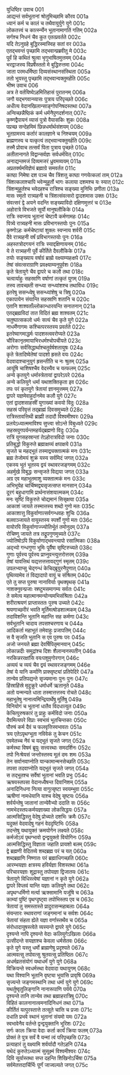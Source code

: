 युधिष्ठिर उवाच	001    
आद्यन्तं सर्वभूतानां श्रोतुमिच्छामि कौरव	001a  
ध्यानं कर्म च कालं च तथैवायुर्युगे युगे	001c  
लोकतत्त्वं च कार्त्स्न्येन भूतानामागतिं गतिम्	002a  
सर्गश्च निधनं चैव कुत एतत्प्रवर्तते	002c  
यदि तेऽनुग्रहे बुद्धिरस्मास्विह सतां वर	003a  
एतद्भवन्तं पृच्छामि तद्भवान्प्रब्रवीतु मे	003c  
पूर्वं हि कथितं श्रुत्वा भृगुभाषितमुत्तमम्	004a  
भरद्वाजस्य विप्रर्षेस्ततो मे बुद्धिरुत्तमा	004c  
जाता परमधर्मिष्ठा दिव्यसंस्थानसंस्थिता	005a  
ततो भूयस्तु पृच्छामि तद्भवान्वक्तुमर्हति	005c  
भीष्म उवाच	006    
अत्र ते वर्तयिष्येऽहमितिहासं पुरातनम्	006a  
जगौ यद्भगवान्व्यासः पुत्राय परिपृच्छते	006c  
अधीत्य वेदानखिलान्साङ्गोपनिषदस्तथा	007a  
अन्विच्छन्नैष्ठिकं कर्म धर्मनैपुणदर्शनात्	007c  
कृष्णद्वैपायनं व्यासं पुत्रो वैयासकिः शुकः	008a  
पप्रच्छ सन्देहमिमं छिन्नधर्मार्थसंशयम्	008c  
भूतग्रामस्य कर्तारं कालज्ञाने च निश्चयम्	009a  
ब्राह्मणस्य च यत्कृत्यं तद्भवान्वक्तुमर्हति	009c  
तस्मै प्रोवाच तत्सर्वं पिता पुत्राय पृच्छते	010a  
अतीतानागते विद्वान्सर्वज्ञः सर्वधर्मवित्	010c  
अनाद्यन्तमजं दिव्यमजरं ध्रुवमव्ययम्	011a  
अप्रतर्क्यमविज्ञेयं ब्रह्माग्रे समवर्तत	011c  
काष्ठा निमेषा दश पञ्च चैव त्रिंशत्तु काष्ठा गणयेत्कलां ताम्	012a  
त्रिंशत्कलाश्चापि भवेन्मुहूर्तो भागः कलाया दशमश्च यः स्यात्	012c  
त्रिंशन्मुहूर्तश्च भवेदहश्च रात्रिश्च सङ्ख्या मुनिभिः प्रणीता	013a  
मासः स्मृतो रात्र्यहनी च त्रिंशत्संवत्सरो द्वादशमास उक्तः	013c  
संवत्सरं द्वे अयने वदन्ति सङ्ख्याविदो दक्षिणमुत्तरं च	013e  
अहोरात्रे विभजते सूर्यो मानुषलौकिके	014a  
रात्रिः स्वप्नाय भूतानां चेष्टायै कर्मणामहः	014c  
पित्र्ये रात्र्यहनी मासः प्रविभागस्तयोः पुनः	015a  
कृष्णोऽहः कर्मचेष्टायां शुक्लः स्वप्नाय शर्वरी	015c  
दैवे रात्र्यहनी वर्षं प्रविभागस्तयोः पुनः	016a  
अहस्तत्रोदगयनं रात्रिः स्याद्दक्षिणायनम्	016c  
ये ते रात्र्यहनी पूर्वे कीर्तिते दैवलौकिके	017a  
तयोः सङ्ख्याय वर्षाग्रं ब्राह्मे वक्ष्याम्यहःक्षपे	017c  
तेषां संवत्सराग्राणि प्रवक्ष्याम्यनुपूर्वशः	018a  
कृते त्रेतायुगे चैव द्वापरे च कलौ तथा	018c  
चत्वार्याहुः सहस्राणि वर्षाणां तत्कृतं युगम्	019a  
तस्य तावच्छती सन्ध्या सन्ध्यांशश्च तथाविधः	019c  
इतरेषु ससन्ध्येषु ससन्ध्यांशेषु च त्रिषु	020a  
एकापायेन संयान्ति सहस्राणि शतानि च	020c  
एतानि शाश्वताँल्लोकान्धारयन्ति सनातनान्	021a  
एतद्ब्रह्मविदां तात विदितं ब्रह्म शाश्वतम्	021c  
चतुष्पात्सकलो धर्मः सत्यं चैव कृते युगे	022a  
नाधर्मेणागमः कश्चित्परस्तस्य प्रवर्तते	022c  
इतरेष्वागमाद्धर्मः पादशस्त्ववरोप्यते	023a  
चौरिकानृतमायाभिरधर्मश्चोपचीयते	023c  
अरोगाः सर्वसिद्धार्थाश्चतुर्वर्षशतायुषः	024a  
कृते त्रेतादिष्वेतेषां पादशो ह्रसते वयः	024c  
वेदवादाश्चानुयुगं ह्रसन्तीति च नः श्रुतम्	025a  
आयूंषि चाशिषश्चैव वेदस्यैव च यत्फलम्	025c  
अन्ये कृतयुगे धर्मास्त्रेतायां द्वापरेऽपरे	026a  
अन्ये कलियुगे धर्मा यथाशक्तिकृता इव	026c  
तपः परं कृतयुगे त्रेतायां ज्ञानमुत्तमम्	027a  
द्वापरे यज्ञमेवाहुर्दानमेव कलौ युगे	027c  
एतां द्वादशसाहस्रीं युगाख्यां कवयो विदुः	028a  
सहस्रं परिवृत्तं तद्ब्राह्मं दिवसमुच्यते	028c  
रात्रिस्तावत्तिथी ब्राह्मी तदादौ विश्वमीश्वरः	029a  
प्रलयेऽध्यात्ममाविश्य सुप्त्वा सोऽन्ते विबुध्यते	029c  
सहस्रयुगपर्यन्तमहर्यद्ब्रह्मणो विदुः	030a  
रात्रिं युगसहस्रान्तां तेऽहोरात्रविदो जनाः	030c  
प्रतिबुद्धो विकुरुते ब्रह्माक्षय्यं क्षपाक्षये	031a  
सृजते च महद्भूतं तस्माद्व्यक्तात्मकं मनः	031c  
ब्रह्म तेजोमयं शुक्रं यस्य सर्वमिदं जगत्	032a  
एकस्य भूतं भूतस्य द्वयं स्थावरजङ्गमम्	032c  
अहर्मुखे विबुद्धः सन्सृजते विद्यया जगत्	033a  
अग्र एव महाभूतमाशु व्यक्तात्मकं मनः	033c  
अभिभूयेह चार्चिष्मद्व्यसृजत्सप्त मानसान्	034a  
दूरगं बहुधागामि प्रार्थनासंशयात्मकम्	034c  
मनः सृष्टिं विकुरुते चोद्यमानं सिसृक्षया	035a  
आकाशं जायते तस्मात्तस्य शब्दो गुणो मतः	035c  
आकाशात्तु विकुर्वाणात्सर्वगन्धवहः शुचिः	036a  
बलवाञ्जायते वायुस्तस्य स्पर्शो गुणो मतः	036c  
वायोरपि विकुर्वाणाज्ज्योतिर्भूतं तमोनुदम्	037a  
रोचिष्णु जायते तत्र तद्रूपगुणमुच्यते	037c  
ज्योतिषोऽपि विकुर्वाणाद्भवन्त्यापो रसात्मिकाः	038a  
अद्भ्यो गन्धगुणा भूमिः पूर्वैषा सृष्टिरुच्यते	038c  
गुणाः पूर्वस्य पूर्वस्य प्राप्नुवन्त्युत्तरोत्तरम्	039a  
तेषां यावत्तिथं यद्यत्तत्तत्तावद्गुणं स्मृतम्	039c  
उपलभ्याप्सु चेद्गन्धं केचिद्ब्रूयुरनैपुणात्	040a  
पृथिव्यामेव तं विद्यादापो वायुं च संश्रितम्	040c  
एते तु सप्त पुरुषा नानाविर्याः पृथक्पृथक्	041a  
नाशक्नुवन्प्रजाः स्रष्टुमसमागम्य सर्वतः	041c  
ते समेत्य महात्मानमन्योन्यमभिसंश्रिताः	042a  
शरीराश्रयणं प्राप्तास्ततः पुरुष उच्यते	042c  
श्रयणाच्छरीरं भवति मूर्तिमत्षोडशात्मकम्	043a  
तदाविशन्ति भूतानि महान्ति सह कर्मणा	043c  
सर्वभूतानि चादाय तपसश्चरणाय च	044a  
आदिकर्ता महाभूतं तमेवाहुः प्रजापतिम्	044c  
स वै सृजति भूतानि स एव पुरुषः परः	045a  
अजो जनयते ब्रह्मा देवर्षिपितृमानवान्	045c  
लोकान्नदीः समुद्रांश्च दिशः शैलान्वनस्पतीन्	046a  
नरकिन्नररक्षांसि वयःपशुमृगोरगान्	046c  
अव्ययं च व्ययं चैव द्वयं स्थावरजङ्गमम्	046e  
तेषां ये यानि कर्माणि प्राक्सृष्ट्यां प्रतिपेदिरे	047a  
तान्येव प्रतिपद्यन्ते सृज्यमानाः पुनः पुनः	047c  
हिंस्राहिंस्रे मृदुक्रूरे धर्माधर्मे ऋतानृते	048a  
अतो यन्मन्यते धाता तस्मात्तत्तस्य रोचते	048c  
महाभूतेषु नानात्वमिन्द्रियार्थेषु मूर्तिषु	049a  
विनियोगं च भूतानां धातैव विदधात्युत	049c  
केचित्पुरुषकारं तु प्राहुः कर्मविदो जनाः	050a  
दैवमित्यपरे विप्राः स्वभावं भूतचिन्तकाः	050c  
पौरुषं कर्म दैवं च फलवृत्तिस्वभावतः	051a  
त्रय एतेऽपृथग्भूता नविवेकं तु केचन	051c  
एवमेतच्च नैवं च यद्भूतं सृजते जगत्	052a  
कर्मस्था विषमं ब्रूयुः सत्त्वस्थाः समदर्शिनः	052c  
तपो निःश्रेयसं जन्तोस्तस्य मूलं दमः शमः	053a  
तेन सर्वानवाप्नोति यान्कामान्मनसेच्छति	053c  
तपसा तदवाप्नोति यद्भूतं सृजते जगत्	054a  
स तद्भूतश्च सर्वेषां भूतानां भवति प्रभुः	054c  
ऋषयस्तपसा वेदानध्यैषन्त दिवानिशम्	055a  
अनादिनिधना नित्या वागुत्सृष्टा स्वयम्भुवा	055c  
ऋषीणां नामधेयानि याश्च वेदेषु सृष्टयः	056a  
शर्वर्यन्तेषु जातानां तान्येवैभ्यो ददाति सः	056c  
नामभेदस्तपःकर्मयज्ञाख्या लोकसिद्धयः	057a  
आत्मसिद्धिस्तु वेदेषु प्रोच्यते दशभिः क्रमैः	057c  
यदुक्तं वेदवादेषु गहनं वेददृष्टिभिः	058a  
तदन्तेषु यथायुक्तं क्रमयोगेन लक्ष्यते	058c  
कर्मजोऽयं पृथग्भावो द्वन्द्वयुक्तो वियोगिनः	059a  
आत्मसिद्धिस्तु विज्ञाता जहाति प्रायशो बलम्	059c  
द्वे ब्रह्मणी वेदितव्ये शब्दब्रह्म परं च यत्	060a  
शब्दब्रह्मणि निष्णातः परं ब्रह्माधिगच्छति	060c  
आरम्भयज्ञाः क्षत्रस्य हविर्यज्ञा विशस्तथा	061a  
परिचारयज्ञाः शूद्रास्तु तपोयज्ञा द्विजातयः	061c  
त्रेतायुगे विधिस्त्वेषां यज्ञानां न कृते युगे	062a  
द्वापरे विप्लवं यान्ति यज्ञाः कलियुगे तथा	062c  
अपृथग्धर्मिणो मर्त्या ऋक्सामानि यजूंषि च	063a  
काम्यां पुष्टिं पृथग्दृष्ट्वा तपोभिस्तप एव च	063c  
त्रेतायां तु समस्तास्ते प्रादुरासन्महाबलाः	064a  
संयन्तारः स्थावराणां जङ्गमानां च सर्वशः	064c  
त्रेतायां संहता ह्येते यज्ञा वर्णास्तथैव च	065a  
संरोधादायुषस्त्वेते व्यस्यन्ते द्वापरे युगे	065c  
दृश्यन्ते नापि दृश्यन्ते वेदाः कलियुगेऽखिलाः	066a  
उत्सीदन्ते सयज्ञाश्च केवला धर्मसेतवः	066c  
कृते युगे यस्तु धर्मो ब्राह्मणेषु प्रदृश्यते	067a  
आत्मवत्सु तपोवत्सु श्रुतवत्सु प्रतिष्ठितः	067c  
अधर्मव्रतसंयोगं यथाधर्मं युगे युगे	068a  
विक्रियन्ते स्वधर्मस्था वेदवादा यथायुगम्	068c  
यथा विश्वानि भूतानि वृष्ट्या भूयांसि प्रावृषि	069a  
सृज्यन्ते जङ्गमस्थानि तथा धर्मा युगे युगे	069c  
यथर्तुष्वृतुलिङ्गानि नानारूपाणि पर्यये	070a  
दृश्यन्ते तानि तान्येव तथा ब्रह्माहरात्रिषु	070c  
विहितं कालनानात्वमनादिनिधनं तथा	071a  
कीर्तितं यत्पुरस्तात्ते तत्सूते चात्ति च प्रजाः	071c  
दधाति प्रभवे स्थानं भूतानां संयमो यमः	072a  
स्वभावेनैव वर्तन्ते द्वन्द्वयुक्तानि भूरिशः	072c  
सर्गः कालः क्रिया वेदाः कर्ता कार्यं क्रिया फलम्	073a  
प्रोक्तं ते पुत्र सर्वं वै यन्मां त्वं परिपृच्छसि	073c  
प्रत्याहारं तु वक्ष्यामि शर्वर्यादौ गतेऽहनि	074a  
यथेदं कुरुतेऽध्यात्मं सुसूक्ष्मं विश्वमीश्वरः	074c  
दिवि सूर्यास्तथा सप्त दहन्ति शिखिनोऽर्चिषा	075a  
सर्वमेतत्तदार्चिर्भिः पूर्णं जाज्वल्यते जगत्	075c  

